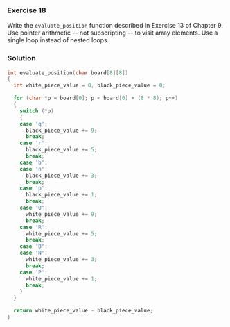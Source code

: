 ### Exercise 18

Write the `evaluate_position` function described in Exercise 13 of Chapter 9.
Use pointer arithmetic -- not subscripting -- to visit array elements. Use a
single loop instead of nested loops.

### Solution

```c
int evaluate_position(char board[8][8])
{
  int white_piece_value = 0, black_piece_value = 0;

  for (char *p = board[0]; p < board[0] + (8 * 8); p++)
  {
    switch (*p)
    {
    case 'q':
      black_piece_value += 9;
      break;
    case 'r':
      black_piece_value += 5;
      break;
    case 'b':
    case 'n':
      black_piece_value += 3;
      break;
    case 'p':
      black_piece_value += 1;
      break;
    case 'Q':
      white_piece_value += 9;
      break;
    case 'R':
      white_piece_value += 5;
      break;
    case 'B':
    case 'N':
      white_piece_value += 3;
      break;
    case 'P':
      white_piece_value += 1;
      break;
    }
  }

  return white_piece_value - black_piece_value;
}
```
